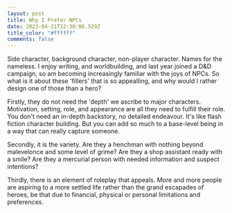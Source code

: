 ```yaml
---
layout: post
title: Why I Prefer NPCs
date: 2023-04-21T12:30:06.529Z
title_color: "#ffffff"
comments: false
---
```

S﻿ide character, background character, non-player character. Names for the nameless. I enjoy writing, and worldbuilding, and last year joined a D&D campaign, so am becoming increasingly familiar with the joys of NPCs. So what is it about these 'fillers' that is so appealling, and why would I rather design one of those than a hero? 

F﻿irstly, they do not need the 'depth' we ascribe to major characters. Motivation, setting, role, and appearance are all they need to fulfill their role. You don't need an in-depth backstory, no detailed endeavour. It's like flash fiction character building. But you can add so much to a base-level being in a way that can really capture someone.

S﻿econdly, it is the variety. Are they a henchman with nothing beyond malevelonce and some level of grime? Are they a shop assistant ready with a smile? Are they a mercurial person with needed information and suspect intentions?

T﻿hirdly, there is an element of roleplay that appeals. More and more people are aspiring to a more settled life rather than the grand escapades of heroes, be that due to financial, physical or personal limitations and preferences.